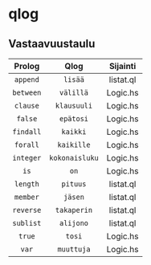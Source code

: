 # qlog

## Vastaavuustaulu

| Prolog  | Qlog         |Sijainti|
|:-------:|:------------:|:------:|
|`append` |`lisää`       |listat.ql
|`between`|`välillä`     |Logic.hs
|`clause` |`klausuuli`   |Logic.hs
|`false`  |`epätosi`     |Logic.hs
|`findall`|`kaikki`      |Logic.hs
|`forall` |`kaikille`    |Logic.hs
|`integer`|`kokonaisluku`|Logic.hs
|`is`     |`on`          |Logic.hs
|`length` |`pituus`      |listat.ql
|`member` |`jäsen`       |listat.ql
|`reverse`|`takaperin`   |listat.ql
|`sublist`|`alijono`     |listat.ql
|`true`   |`tosi`        |Logic.hs
|`var`    |`muuttuja`    |Logic.hs
